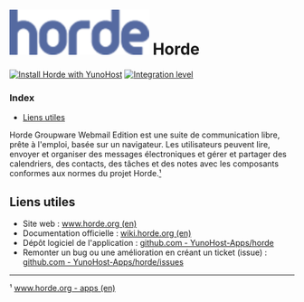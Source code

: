 # <img src="/images/horde_logo.png" height="80px" alt="logo de Horde"> Horde

[![Install Horde with YunoHost](https://install-app.yunohost.org/install-with-yunohost.png)](https://install-app.yunohost.org/?app=horde) [![Integration level](https://dash.yunohost.org/integration/horde.svg)](https://dash.yunohost.org/appci/app/horde)

### Index

- [Liens utiles](#liens-utiles)

Horde Groupware Webmail Edition est une suite de communication libre, prête à l'emploi, basée sur un navigateur. Les utilisateurs peuvent lire, envoyer et organiser des messages électroniques et gérer et partager des calendriers, des contacts, des tâches et des notes avec les composants conformes aux normes du projet Horde.[¹](#sources)

## Liens utiles

 + Site web : [www.horde.org (en)](https://www.horde.org/)
 + Documentation officielle : [wiki.horde.org (en)](https://wiki.horde.org/)
 + Dépôt logiciel de l'application : [github.com - YunoHost-Apps/horde](https://github.com/YunoHost-Apps/horde_ynh)
 + Remonter un bug ou une amélioration en créant un ticket (issue) : [github.com - YunoHost-Apps/horde/issues](https://github.com/YunoHost-Apps/horde_ynh/issues)

------

¹ [www.horde.org - apps (en)](https://www.horde.org/apps)
